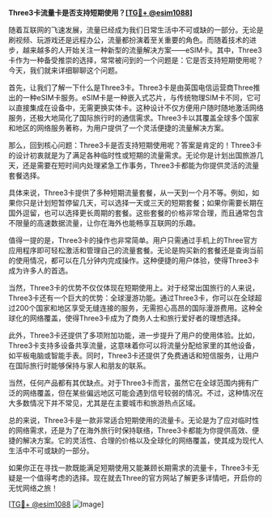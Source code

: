 **Three3卡流量卡是否支持短期使用？[[TG💪+ @esim1088](https://t.me/s/esim1088)]**

随着互联网的飞速发展，流量已经成为我们日常生活中不可或缺的一部分。无论是刷视频、玩游戏还是远程办公，流量都扮演着至关重要的角色。而随着技术的进步，越来越多的人开始关注一种新型的流量解决方案——eSIM卡。其中，Three3卡作为一种备受推崇的选择，常常被问到的一个问题是：它是否支持短期使用呢？今天，我们就来详细聊聊这个问题。

首先，让我们了解一下什么是Three3卡。Three3卡是由英国电信运营商Three推出的一种eSIM卡服务。eSIM卡是一种嵌入式芯片，与传统物理SIM卡不同，它可以直接集成在设备中，无需更换实体卡。这种设计不仅方便用户随时随地激活网络服务，还极大地简化了国际旅行时的通信需求。Three3卡以其覆盖全球多个国家和地区的网络服务著称，为用户提供了一个灵活便捷的流量解决方案。

那么，回到核心问题：Three3卡是否支持短期使用呢？答案是肯定的！Three3卡的设计初衷就是为了满足各种临时性或短期的流量需求。无论你是计划出国旅游几天，还是需要在短时间内处理紧急工作事务，Three3卡都能为你提供灵活的流量套餐选择。

具体来说，Three3卡提供了多种短期流量套餐，从一天到一个月不等。例如，如果你只是计划短暂停留几天，可以选择一天或三天的短期套餐；如果你需要长期在国外逗留，也可以选择更长周期的套餐。这些套餐的价格非常合理，而且通常包含不限量的高速数据流量，让你在海外也能畅享互联网的乐趣。

值得一提的是，Three3卡的操作也非常简单。用户只需通过手机上的Three官方应用程序即可轻松激活和管理自己的流量套餐。无论是购买新的套餐还是查询当前的使用情况，都可以在几分钟内完成操作。这种便捷的用户体验，使得Three3卡成为许多人的首选。

当然，Three3卡的优势不仅仅体现在短期使用上。对于经常出国旅行的人来说，Three3卡还有一个巨大的优势：全球漫游功能。通过Three3卡，你可以在全球超过200个国家和地区享受无缝连接的服务，无需担心高昂的国际漫游费用。这种全球化的网络覆盖，使得Three3卡成为了商务人士和旅行爱好者的理想选择。

此外，Three3卡还提供了多项附加功能，进一步提升了用户的使用体验。比如，Three3卡支持多设备共享流量，这意味着你可以将流量分配给家里的其他设备，如平板电脑或智能手表。同时，Three3卡还提供了免费通话和短信服务，让用户在国际旅行时能够保持与家人和朋友的联系。

当然，任何产品都有其优缺点。对于Three3卡而言，虽然它在全球范围内拥有广泛的网络覆盖，但在某些偏远地区可能会遇到信号较弱的情况。不过，这种情况在大多数情况下并不常见，尤其是在主要城市和旅游热点区域。

总的来说，Three3卡是一款非常适合短期使用的流量卡。无论是为了应对临时性的网络需求，还是为了在海外旅行时保持联络，Three3卡都能为你提供高效、便捷的解决方案。它的灵活性、合理的价格以及全球化的网络覆盖，使其成为现代人生活中不可或缺的一部分。

如果你正在寻找一款既能满足短期使用又能兼顾长期需求的流量卡，Three3卡无疑是一个值得考虑的选择。现在就去Three的官方网站了解更多详情吧，开启你的无忧网络之旅！

[[TG💪+ @esim1088](https://t.me/s/esim1088) ![Image](https://i.postimg.cc/4NQfJmqS/Snipaste-2025-05-13-00-14-12.png)]